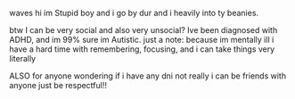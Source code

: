 waves hi im Stupid boy and i go by dur and i heavily into ty beanies.

btw I can be very social and also very unsocial? Ive been diagnosed with ADHD, and im 99% sure im Autistic. 
just a note: because im mentally ill i have a hard time with remembering, focusing, and i can take things very literally

ALSO for anyone wondering if i have any dni 
not really i can be friends with anyone just be respectful!!
